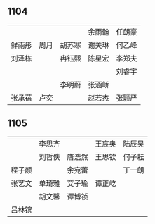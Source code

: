 ## 1104
|     |     |     |     |     |
| --- | --- | --- | --- | --- |
|  |  |  | 余雨翰 | 任朗豪 |
| 鲜雨彤 | 周月 | 胡苏寒 | 谢美琳 | 何乙峰 |
| 刘泽栋 |  | 冉钰熙 | 陈星宏 | 李郑夫 |
|  |  |  |  | 刘睿宇 |
|  |  | 李明蔚 | 张涵峤 |  |
| 张承蓓 | 卢奕 |  | 赵若杰 | 张颢严 |

## 1105
|     |     |     |     |     |
| --- | --- | --- | --- | --- |
|  | 李思齐 |  | 王宸奥 | 陆辰昊 |
|  | 刘哲佚 | 唐浩然 | 王思钦 | 何子耘 |
| 程子颜 |  | 余宛蕾 |  | 丁一朗 |
| 张艺文 | 单琦雅 | 艾子瑜 | 谭正屹 |  |
|  | 胡文馨 | 谭博祯 |  |  |
| 吕林镔 |  |  |  |  |

